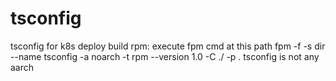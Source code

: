 # tsconfig
tsconfig for k8s deploy
build rpm:
execute fpm cmd at this path
fpm -f -s dir --name tsconfig -a noarch -t rpm --version 1.0 -C ./ -p .
tsconfig is not any aarch
